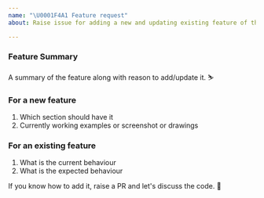 ```yaml
---
name: "\U0001F4A1 Feature request"
about: Raise issue for adding a new and updating existing feature of theme

---
```


### Feature Summary

A summary of the feature along with reason to add/update it. ⛷

### For a new feature 

1. Which section should have it
2. Currently working examples or screenshot or drawings

### For an existing feature 

1. What is the current behaviour
2. What is the expected behaviour

If you know how to add it, raise a PR and let's discuss the code. 🤖
